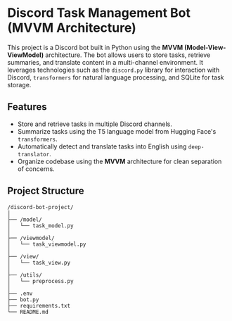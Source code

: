 # Discord Task Management Bot (MVVM Architecture)

This project is a Discord bot built in Python using the **MVVM (Model-View-ViewModel)** architecture. The bot allows users to store tasks, retrieve summaries, and translate content in a multi-channel environment. It leverages technologies such as the `discord.py` library for interaction with Discord, `transformers` for natural language processing, and SQLite for task storage.

## Features

- Store and retrieve tasks in multiple Discord channels.
- Summarize tasks using the T5 language model from Hugging Face's `transformers`.
- Automatically detect and translate tasks into English using `deep-translator`.
- Organize codebase using the **MVVM** architecture for clean separation of concerns.

## Project Structure

```text
/discord-bot-project/
│
├── /model/
│   └── task_model.py
│
├── /viewmodel/
│   └── task_viewmodel.py
│
├── /view/
│   └── task_view.py
│
├── /utils/
│   └── preprocess.py
│
├── .env
├── bot.py
├── requirements.txt
└── README.md
```
